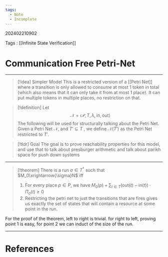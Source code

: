 ```yaml
---
tags:
  - Note
  - Incomplete
---
```

202402210902

Tags : [[Infinite State Verification]]
# Communication Free Petri-Net
---
>[!idea] Simpler Model
>This is a restricted version of a [[Petri Net]] where a transition is only allowed to consume at most 1 token in total (which also means that it can only take it from at most 1 place).
>It can put multiple tokens in multiple places, no restriction on that.

>[!definition]
>Let 
>$$\mathcal N = \langle \mathcal P, T, \lambda, \text{in}, \text{out}\rangle $$
>The following will be used for structurally talking about the Petri Net. Given a Petri Net $\mathcal N$, and $T'\subseteq T$ , we define $\mathcal N(T')$ as the Petri Net restricted to $T'$.

>[!tldr] Goal
> The goal is to prove reachability properties for this model, and use that to talk about presburger arithmetic and talk about parikh space for push down systems

---
>[!theorem]
>There is a run $\sigma\in T^*$ such that $M_0\xrightarrow{\sigma}N$ iff
>1. For every place $p\in P$, we have $M_0(p)+\sum_{t\in T}(\text{out}(t)-\text{in}(t))\cdot \Pi_{\sigma}(t)\ge {0}$
>2. Restricting the petri net to just the transitions that are fires gives us exactly the set of states that will contain a resource at some point in the run.

For the proof of the theorem, left to right is trivial. for right to left, proving point 1 is easy, for point 2 we can induct of the size of the run.

---
# References
